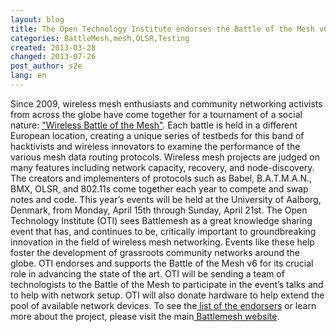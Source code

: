 ```yaml
---
layout: blog
title: The Open Technology Institute endorses the Battle of the Mesh v6
categories: BattleMesh,mesh,OLSR,Testing
created: 2013-03-28
changed: 2013-07-26
post_author: s2e
lang: en
---
```

  Since 2009, wireless mesh enthusiasts and community networking activists from across the globe have come together for a tournament of a social nature: <a href="http://battlemesh.org/">&quot;Wireless Battle of the Mesh&quot;</a>. Each battle is held in a different European location, creating a unique series of testbeds for this band of hacktivists and wireless innovators to examine the performance of the various mesh data routing protocols. Wireless mesh projects are judged on many features including network capacity, recovery, and node-discovery.
The creators and implementers of protocols such as Babel, B.A.T.M.A.N., BMX, OLSR, and 802.11s come together each year to compete and swap notes and code. This year&rsquo;s events will be held at the University of Aalborg, Denmark, from Monday, April 15th through Sunday, April 21st.
The Open Technology Institute (OTI) sees Battlemesh as a great knowledge sharing event that has, and continues to be, critically important to groundbreaking innovation in the field of wireless mesh networking. Events like these help foster the development of grassroots community networks around the globe. OTI endorses and supports the Battle of the Mesh v6 for its crucial role in advancing the state of the art.
OTI will be sending a team of technologists to the Battle of the Mesh to participate in the event&rsquo;s talks and to help with network setup. OTI will also donate hardware to help extend the pool of available network devices.
To see the<a href="http://battlemesh.org/Endorsements2013"> list of the endorsers</a> or learn more about the project, please visit the main<a href="http://battlemesh.org/BattleMeshV6"> Battlemesh website</a>.
 
